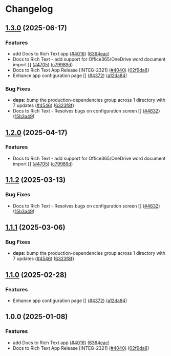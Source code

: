 # Changelog

## [1.3.0](https://github.com/vwointegration/marketplace-partner-apps/compare/docs-to-rich-text-v1.2.0...docs-to-rich-text-v1.3.0) (2025-06-17)


### Features

* add Docs to Rich Text app ([#4016](https://github.com/vwointegration/marketplace-partner-apps/issues/4016)) ([6364eac](https://github.com/vwointegration/marketplace-partner-apps/commit/6364eacfca217f58d875a86cf0f307d2d2b0c4c2))
* Docs to Rich Text - add support for Office365/OneDrive word document import [] ([#4705](https://github.com/vwointegration/marketplace-partner-apps/issues/4705)) ([c79989d](https://github.com/vwointegration/marketplace-partner-apps/commit/c79989d998281b59f13aeafc40bde323acbf2bb0))
* Docs to Rich Text App Release [INTEG-2321] ([#4040](https://github.com/vwointegration/marketplace-partner-apps/issues/4040)) ([02f9da8](https://github.com/vwointegration/marketplace-partner-apps/commit/02f9da828e47d0334606659ca089665db38d5512))
* Enhance app configuration page [] ([#4372](https://github.com/vwointegration/marketplace-partner-apps/issues/4372)) ([a12da84](https://github.com/vwointegration/marketplace-partner-apps/commit/a12da841ce09e31e6436a0109e8bea75a13683c6))


### Bug Fixes

* **deps:** bump the production-dependencies group across 1 directory with 7 updates ([#4546](https://github.com/vwointegration/marketplace-partner-apps/issues/4546)) ([6323f8f](https://github.com/vwointegration/marketplace-partner-apps/commit/6323f8f63f4cbf6de3632b64ea9e3960d43ca7ad))
* Docs to Rich Text - Resolves bugs on configuration screen [] ([#4632](https://github.com/vwointegration/marketplace-partner-apps/issues/4632)) ([15b3a49](https://github.com/vwointegration/marketplace-partner-apps/commit/15b3a49e5d93adf76ebc801260a683cdb4e0f5df))

## [1.2.0](https://github.com/contentful/marketplace-partner-apps/compare/docs-to-rich-text-v1.1.2...docs-to-rich-text-v1.2.0) (2025-04-17)


### Features

* Docs to Rich Text - add support for Office365/OneDrive word document import [] ([#4705](https://github.com/contentful/marketplace-partner-apps/issues/4705)) ([c79989d](https://github.com/contentful/marketplace-partner-apps/commit/c79989d998281b59f13aeafc40bde323acbf2bb0))

## [1.1.2](https://github.com/contentful/marketplace-partner-apps/compare/docs-to-rich-text-v1.1.1...docs-to-rich-text-v1.1.2) (2025-03-13)


### Bug Fixes

* Docs to Rich Text - Resolves bugs on configuration screen [] ([#4632](https://github.com/contentful/marketplace-partner-apps/issues/4632)) ([15b3a49](https://github.com/contentful/marketplace-partner-apps/commit/15b3a49e5d93adf76ebc801260a683cdb4e0f5df))

## [1.1.1](https://github.com/contentful/marketplace-partner-apps/compare/docs-to-rich-text-v1.1.0...docs-to-rich-text-v1.1.1) (2025-03-06)


### Bug Fixes

* **deps:** bump the production-dependencies group across 1 directory with 7 updates ([#4546](https://github.com/contentful/marketplace-partner-apps/issues/4546)) ([6323f8f](https://github.com/contentful/marketplace-partner-apps/commit/6323f8f63f4cbf6de3632b64ea9e3960d43ca7ad))

## [1.1.0](https://github.com/contentful/marketplace-partner-apps/compare/docs-to-rich-text-v1.0.0...docs-to-rich-text-v1.1.0) (2025-02-28)


### Features

* Enhance app configuration page [] ([#4372](https://github.com/contentful/marketplace-partner-apps/issues/4372)) ([a12da84](https://github.com/contentful/marketplace-partner-apps/commit/a12da841ce09e31e6436a0109e8bea75a13683c6))

## 1.0.0 (2025-01-08)


### Features

* add Docs to Rich Text app ([#4016](https://github.com/contentful/marketplace-partner-apps/issues/4016)) ([6364eac](https://github.com/contentful/marketplace-partner-apps/commit/6364eacfca217f58d875a86cf0f307d2d2b0c4c2))
* Docs to Rich Text App Release [INTEG-2321] ([#4040](https://github.com/contentful/marketplace-partner-apps/issues/4040)) ([02f9da8](https://github.com/contentful/marketplace-partner-apps/commit/02f9da828e47d0334606659ca089665db38d5512))
